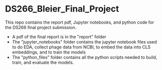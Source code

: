 # DS266_Bleier_Final_Project

This repo contains the report pdf, Jupyter notebooks, and python code for the DS266 final project submission.

- A pdf of the final report is in the "report" folder
- The "jupyter_notebooks" folder contains the jupyter notebook files used to do EDA, collect phage data from NCBI, to embed the data into CLS embeddings, and to train the models
- The "python_files" folder contains all the python scripts needed to build, train, and evaluate the models.

